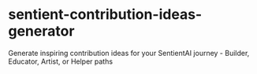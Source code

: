 # sentient-contribution-ideas-generator
Generate inspiring contribution ideas for your SentientAI journey - Builder, Educator, Artist, or Helper paths
